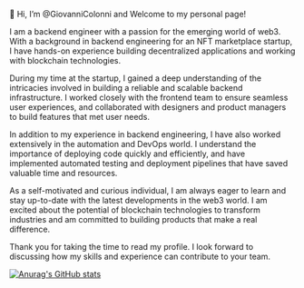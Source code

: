👋 Hi, I’m @GiovanniColonni and Welcome to my personal page!

I am a backend engineer with a passion for the emerging world of web3. With a background in backend engineering for an NFT marketplace startup, I have hands-on experience building decentralized applications and working with blockchain technologies.

During my time at the startup, I gained a deep understanding of the intricacies involved in building a reliable and scalable backend infrastructure. I worked closely with the frontend team to ensure seamless user experiences, and collaborated with designers and product managers to build features that met user needs.

In addition to my experience in backend engineering, I have also worked extensively in the automation and DevOps world. I understand the importance of deploying code quickly and efficiently, and have implemented automated testing and deployment pipelines that have saved valuable time and resources.

As a self-motivated and curious individual, I am always eager to learn and stay up-to-date with the latest developments in the web3 world. I am excited about the potential of blockchain technologies to transform industries and am committed to building products that make a real difference.

Thank you for taking the time to read my profile. I look forward to discussing how my skills and experience can contribute to your team.

[![Anurag's GitHub stats](https://github-readme-stats.vercel.app/api?username=GiovanniColonni)](https://github.com/anuraghazra/github-readme-stats)
